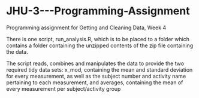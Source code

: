 # JHU-3---Programming-Assignment
Programming assignment for Getting and Cleaning Data, Week 4

There is one script, run_analysis.R, which is to be placed to a folder which contains a folder containing the unzipped contents of the zip file containing the data. 

The script reads, combines and manipulates the data to provide the two required tidy data sets: x_mod, containing the mean and standard deviation for every measurement, as well as the subject number and activity name pertaining to each measurement, and averages, containing the mean of every measurement per subject/activity group

